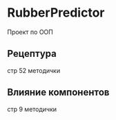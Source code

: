 # RubberPredictor
Проект по ООП

## Рецептура
стр 52 методички

## Влияние компонентов
стр 9 методички